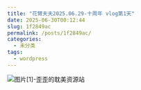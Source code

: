 ```yaml
---
title: "花臂夫夫2025.06.29-十周年 vlog第1天"
date: 2025-06-30T00:12:44
slug: 1f2849ac
permalink: /posts/1f2849ac/
categories:
  - 未分类
tags:
  - wordpress
---
```


![图片[1]-歪歪的耽美资源站](/images/wp/1f2849ac-3325e278.jpg)
